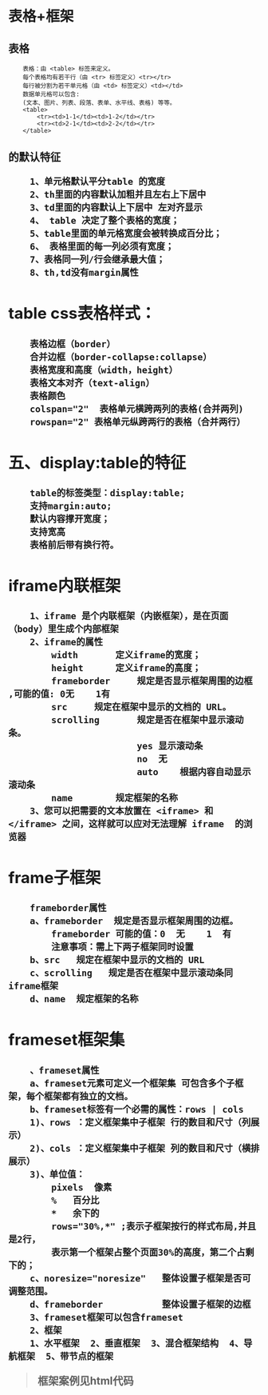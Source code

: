 # 表格+框架

## 表格

		表格：由 <table> 标签来定义。
		每个表格均有若干行（由 <tr> 标签定义）<tr></tr>
		每行被分割为若干单元格（由 <td> 标签定义）<td></td>
		数据单元格可以包含:
		(文本、图片、列表、段落、表单、水平线、表格) 等等。
		<table>
			<tr><td>1-1</td><td>1-2</td></tr>
			<tr><td>2-1</td><td>2-2</td></tr>
		</table>

## <table>的默认特征
		
		1、单元格默认平分table 的宽度
		2、th里面的内容默认加粗并且左右上下居中
		3、td里面的内容默认上下居中 左对齐显示
		4、 table 决定了整个表格的宽度；
		5、table里面的单元格宽度会被转换成百分比；
		6、 表格里面的每一列必须有宽度；
		7、表格同一列/行会继承最大值；
		8、th,td没有margin属性	

## table css表格样式：

		表格边框（border）
		合并边框（border-collapse:collapse）
		表格宽度和高度（width，height）
		表格文本对齐（text-align）
		表格颜色
		colspan="2"  表格单元横跨两列的表格(合并两列)
		rowspan="2" 表格单元纵跨两行的表格（合并两行）

##  五、display:table的特征

		table的标签类型：display:table;
		支持margin:auto;
		默认内容撑开宽度；
		支持宽高
		表格前后带有换行符。	

## iframe内联框架

		1、iframe 是个内联框架（内嵌框架），是在页面（body）里生成个内部框架
		2、iframe的属性
			width 		定义iframe的宽度；
			height 		定义iframe的高度；
			frameborder   	规定是否显示框架周围的边框  ,可能的值: 0无    1有
			src		规定在框架中显示的文档的 URL。
			scrolling  		规定是否在框架中显示滚动条。
							yes	显示滚动条		
							no	无
							auto	根据内容自动显示滚动条
			name		规定框架的名称	
		3、您可以把需要的文本放置在 <iframe> 和 </iframe> 之间，这样就可以应对无法理解 iframe  的浏览器	

## frame子框架

		frameborder属性
		a、frameborder  规定是否显示框架周围的边框。
			frameborder 可能的值：0	无    1 	有
		 	注意事项：需上下两子框架同时设置
		b、src	规定在框架中显示的文档的 URL	
		c、scrolling   规定是否在框架中显示滚动条同 iframe框架
		d、name	规定框架的名称	

## frameset框架集

		、frameset属性	
        a、frameset元素可定义一个框架集 可包含多个子框架，每个框架都有独立的文档。 
        b、frameset标签有一个必需的属性：rows | cols 
		1)、rows ：定义框架集中子框架 行的数目和尺寸（列展示）
		2)、cols ：定义框架集中子框架 列的数目和尺寸（横排展示）
		3)、单位值：
			pixels	像素
			%	百分比
			*	余下的
			rows="30%,*" ;表示子框架按行的样式布局,并且是2行，
			表示第一个框架占整个页面30%的高度，第二个占剩下的；
        c、noresize="noresize" 	整体设置子框架是否可调整范围。
        d、frameborder   		整体设置子框架的边框	
		3、frameset框架可以包含frameset
		2、框架
   		1、水平框架  2、垂直框架  3、混合框架结构  4、导航框架  5、带节点的框架

> 框架案例见html代码   		


			